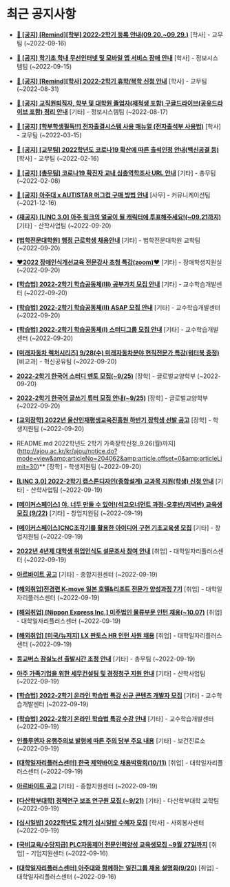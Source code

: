 # 최근 공지사항

* **[📌 [공지] [Remind][학부] 2022-2학기 등록 안내(09.20.~09.29.)](http://ajou.ac.kr/kr/ajou/notice.do?mode=view&amp;articleNo=203938&amp;article.offset=0&amp;articleLimit=30)**
 [학사] - 교무팀 (~2022-09-16)

* **[📌 [공지] 학기초 학내 무선인터넷 및 모바일 앱 서비스 장애 안내](http://ajou.ac.kr/kr/ajou/notice.do?mode=view&amp;articleNo=203929&amp;article.offset=0&amp;articleLimit=30)**
 [학사] - 정보시스템팀 (~2022-09-15)

* **[📌 [공지] [Remind][학사] 2022-2학기 휴학/복학 신청 안내](http://ajou.ac.kr/kr/ajou/notice.do?mode=view&amp;articleNo=203322&amp;article.offset=0&amp;articleLimit=30)**
 [학사] - 교무팀 (~2022-08-31)

* **[📌 [공지] 교직원퇴직자, 학부 및 대학원 졸업자(제적생 포함) 구글드라이브(공유드라이브 포함) 정리 안내](http://ajou.ac.kr/kr/ajou/notice.do?mode=view&amp;articleNo=202858&amp;article.offset=0&amp;articleLimit=30)**
 [기타] - 정보시스템팀 (~2022-08-17)

* **[📌 [공지] [학부학생필독!!] 전자출결시스템 사용 매뉴얼 (전자출석부 사용법)](http://ajou.ac.kr/kr/ajou/notice.do?mode=view&amp;articleNo=192571&amp;article.offset=0&amp;articleLimit=30)**
 [학사] - 교무팀 (~2022-03-15)

* **[📌 [공지] [교무팀] 2022학년도 코로나19 확산에 따른 출석인정 안내(백신공결 등)](http://ajou.ac.kr/kr/ajou/notice.do?mode=view&amp;articleNo=180913&amp;article.offset=0&amp;articleLimit=30)**
 [학사] - 교무팀 (~2022-02-16)

* **[📌 [공지] [총무팀] 코로나19 확진자 교내 심층역학조사 URL 안내](http://ajou.ac.kr/kr/ajou/notice.do?mode=view&amp;articleNo=180493&amp;article.offset=0&amp;articleLimit=30)**
 [기타] - 총무팀 (~2022-02-08)

* **[📌 [공지] 아주대 x AUTISTAR 머그컵 구매 방법 안내](http://ajou.ac.kr/kr/ajou/notice.do?mode=view&amp;articleNo=147976&amp;article.offset=0&amp;articleLimit=30)**
 [사무] - 커뮤니케이션팀 (~2021-12-16)

* **[(재공지) [LINC 3.0] 아주 링크의 얼굴이 될 캐릭터에 투표해주세요!(~09.21까지)](http://ajou.ac.kr/kr/ajou/notice.do?mode=view&amp;articleNo=204085&amp;article.offset=0&amp;articleLimit=30)**
 [기타] - 산학사업팀 (~2022-09-20)

* **[[법학전문대학원] 행정 근로학생 채용안내](http://ajou.ac.kr/kr/ajou/notice.do?mode=view&amp;articleNo=204084&amp;article.offset=0&amp;articleLimit=30)**
 [기타] - 법학전문대학원 교학팀 (~2022-09-20)

* **[♥2022 장애인식개선교육 전문강사 초청 특강(zoom)♥](http://ajou.ac.kr/kr/ajou/notice.do?mode=view&amp;articleNo=204081&amp;article.offset=0&amp;articleLimit=30)**
 [기타] - 장애학생지원실 (~2022-09-20)

* **[[학습법] 2022-2학기 학습공동체(III) 공부가치 모집 안내](http://ajou.ac.kr/kr/ajou/notice.do?mode=view&amp;articleNo=204077&amp;article.offset=0&amp;articleLimit=30)**
 [기타] - 교수학습개발센터 (~2022-09-20)

* **[[학습법] 2022-2학기 학습공동체(II) ASAP 모집 안내](http://ajou.ac.kr/kr/ajou/notice.do?mode=view&amp;articleNo=204076&amp;article.offset=0&amp;articleLimit=30)**
 [기타] - 교수학습개발센터 (~2022-09-20)

* **[[학습법] 2022-2학기 학습공동체(I) 스터디그룹 모집 안내](http://ajou.ac.kr/kr/ajou/notice.do?mode=view&amp;articleNo=204075&amp;article.offset=0&amp;articleLimit=30)**
 [기타] - 교수학습개발센터 (~2022-09-20)

* **[[미래자동차 렉처시리즈] 9/28(수) 미래자동차분야 현직전문가 특강(워터북 증정)](http://ajou.ac.kr/kr/ajou/notice.do?mode=view&amp;articleNo=204073&amp;article.offset=0&amp;articleLimit=30)**
 [비교과] - 혁신공유팀 (~2022-09-20)

* **[2022-2학기 한국어 스터디 멘토 모집(~9/25)](http://ajou.ac.kr/kr/ajou/notice.do?mode=view&amp;articleNo=204071&amp;article.offset=0&amp;articleLimit=30)**
 [장학] - 글로벌교양학부 (~2022-09-20)

* **[2022-2학기 한국어 글쓰기 튜터 모집 안내(~9/25)](http://ajou.ac.kr/kr/ajou/notice.do?mode=view&amp;articleNo=204070&amp;article.offset=0&amp;articleLimit=30)**
 [장학] - 글로벌교양학부 (~2022-09-20)

* **[[교외장학] 2022년 울산인재평생교육진흥원 하반기 장학생 선발 공고](http://ajou.ac.kr/kr/ajou/notice.do?mode=view&amp;articleNo=204065&amp;article.offset=0&amp;articleLimit=30)**
 [장학] - 학생지원팀 (~2022-09-20)

* README.md 2022학년도 2학기 가족장학신청_9.26(월)까지](http://ajou.ac.kr/kr/ajou/notice.do?mode=view&amp;articleNo=204062&amp;article.offset=0&amp;articleLimit=30)**
 [장학] - 학생지원팀 (~2022-09-20)

* **[[LINC 3.0] 2022-2학기 캡스톤디자인(종합설계) 교과목 지원(학생) 신청 안내](http://ajou.ac.kr/kr/ajou/notice.do?mode=view&amp;articleNo=204051&amp;article.offset=0&amp;articleLimit=30)**
 [기타] - 산학사업팀 (~2022-09-19)

* **[[메이커스페이스] 야, 너두 만들 수 있어!(석고오너먼트 과정-오후반/저녁반) 교육생 모집 (9/22)](http://ajou.ac.kr/kr/ajou/notice.do?mode=view&amp;articleNo=204043&amp;article.offset=0&amp;articleLimit=30)**
 [기타] - 창업지원팀 (~2022-09-19)

* **[[메이커스페이스]CNC조각기를 활용한 아이디어 구현 기초교육생 모집](http://ajou.ac.kr/kr/ajou/notice.do?mode=view&amp;articleNo=204042&amp;article.offset=0&amp;articleLimit=30)**
 [기타] - 창업지원팀 (~2022-09-19)

* **[2022년 4년제 대학생 취업인식도 설문조사 참여 안내](http://ajou.ac.kr/kr/ajou/notice.do?mode=view&amp;articleNo=204033&amp;article.offset=0&amp;articleLimit=30)**
 [취업] - 대학일자리플러스센터 (~2022-09-19)

* **[아르바이트 공고](http://ajou.ac.kr/kr/ajou/notice.do?mode=view&amp;articleNo=204025&amp;article.offset=0&amp;articleLimit=30)**
 [기타] - 종합지원센터 (~2022-09-19)

* **[[해외취업]전경련 K-move 일본 호텔&amp;리조트 전문가 양성과정 7기](http://ajou.ac.kr/kr/ajou/notice.do?mode=view&amp;articleNo=204021&amp;article.offset=0&amp;articleLimit=30)**
 [취업] - 대학일자리플러스센터 (~2022-09-19)

* **[[해외취업] [Nippon Express Inc.] 미주법인 물류부문 인턴 채용(~10.07)](http://ajou.ac.kr/kr/ajou/notice.do?mode=view&amp;articleNo=204020&amp;article.offset=0&amp;articleLimit=30)**
 [취업] - 대학일자리플러스센터 (~2022-09-19)

* **[[해외취업] [미국/뉴저지] LX 판토스 HR 인턴 사원 채용](http://ajou.ac.kr/kr/ajou/notice.do?mode=view&amp;articleNo=204019&amp;article.offset=0&amp;articleLimit=30)**
 [취업] - 대학일자리플러스센터 (~2022-09-19)

* **[등교버스 잠실노선 출발시간 조정 안내](http://ajou.ac.kr/kr/ajou/notice.do?mode=view&amp;articleNo=204013&amp;article.offset=0&amp;articleLimit=30)**
 [기타] - 총무팀 (~2022-09-19)

* **[아주 가족기업을 위한 세무컨설팅 및 경정청구 지원 안내](http://ajou.ac.kr/kr/ajou/notice.do?mode=view&amp;articleNo=204012&amp;article.offset=0&amp;articleLimit=30)**
 [기타] - 산학사업팀 (~2022-09-19)

* **[[학습법] 2022-2학기 온라인 학습법 특강 신규 콘텐츠 개발자 모집](http://ajou.ac.kr/kr/ajou/notice.do?mode=view&amp;articleNo=204007&amp;article.offset=0&amp;articleLimit=30)**
 [기타] - 교수학습개발센터 (~2022-09-19)

* **[[학습법] 2022-2학기 온라인 학습법 특강 수강 안내](http://ajou.ac.kr/kr/ajou/notice.do?mode=view&amp;articleNo=204006&amp;article.offset=0&amp;articleLimit=30)**
 [기타] - 교수학습개발센터 (~2022-09-19)

* **[인플루엔자 유행주의보 발령에 따른 주의 당부 주요 내용](http://ajou.ac.kr/kr/ajou/notice.do?mode=view&amp;articleNo=204004&amp;article.offset=0&amp;articleLimit=30)**
 [기타] - 보건진료소 (~2022-09-19)

* **[[대학일자리플러스센터] 한국 제약바이오 채용박람회(10/11)](http://ajou.ac.kr/kr/ajou/notice.do?mode=view&amp;articleNo=203998&amp;article.offset=0&amp;articleLimit=30)**
 [취업] - 대학일자리플러스센터 (~2022-09-19)

* **[아르바이트 공고](http://ajou.ac.kr/kr/ajou/notice.do?mode=view&amp;articleNo=203997&amp;article.offset=0&amp;articleLimit=30)**
 [기타] - 종합지원센터 (~2022-09-19)

* **[[다산학부대학] 정책연구 보조 연구원 모집 (~9/21)](http://ajou.ac.kr/kr/ajou/notice.do?mode=view&amp;articleNo=203995&amp;article.offset=0&amp;articleLimit=30)**
 [기타] - 다산학부대학 교학팀 (~2022-09-19)

* **[[십시일밥] 2022학년도 2학기 십시일밥 수혜자 모집](http://ajou.ac.kr/kr/ajou/notice.do?mode=view&amp;articleNo=203994&amp;article.offset=0&amp;articleLimit=30)**
 [학사] - 사회봉사센터 (~2022-09-19)

* **[[국비교육/수당지급] PLC자동제어 전문인력양성 교육생모집 ~9월 27일까지](http://ajou.ac.kr/kr/ajou/notice.do?mode=view&amp;articleNo=203982&amp;article.offset=0&amp;articleLimit=30)**
 [취업] - 기업지원센터 (~2022-09-16)

* **[[대학일자리플러스센터] 아주대와 함께하는 일진그룹 채용 설명회(9/20)](http://ajou.ac.kr/kr/ajou/notice.do?mode=view&amp;articleNo=203977&amp;article.offset=0&amp;articleLimit=30)**
 [취업] - 대학일자리플러스센터 (~2022-09-16)
